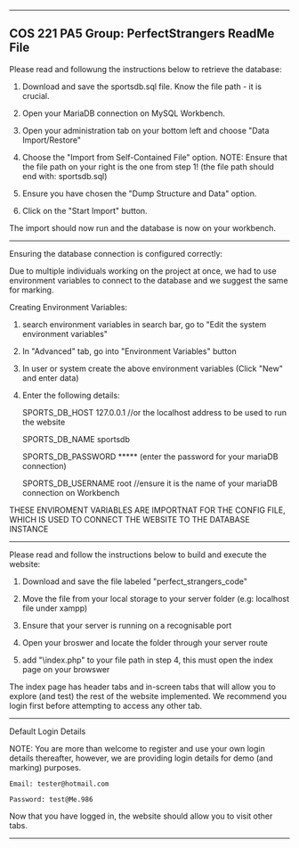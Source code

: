 --------------------------------------------------------------------------------------------
COS 221 PA5
Group: PerfectStrangers
ReadMe File
--------------------------------------------------------------------------------------------

Please read and followung the instructions below to retrieve the database:

1. Download and save the sportsdb.sql file. Know the file path - it is crucial.

2. Open your MariaDB connection on MySQL Workbench.

3. Open your administration tab on your bottom left and choose "Data Import/Restore"

4. Choose the "Import from Self-Contained File" option. NOTE: Ensure that the file path on your right is the one from step 1! (the file path should end with: sportsdb.sql)

5. Ensure you have chosen the "Dump Structure and Data" option.

6. Click on the "Start Import" button.

The import should now run and the database is now on your workbench.

********************************************************************************************
Ensuring the database connection is configured correctly:

Due to multiple individuals working on the project at once, we had to use environment variables to connect to the database and we suggest the same for marking. 

Creating Environment Variables:

1. search environment variables in search bar, go to "Edit the system environment variables"

2. In "Advanced" tab, go into "Environment Variables" button

3. In user or system create the above environment variables (Click "New" and enter data) 

4. Enter the following details:

	SPORTS_DB_HOST 		127.0.0.1 //or the localhost address to be used to run the website

	SPORTS_DB_NAME		sportsdb
	
	SPORTS_DB_PASSWORD	***** (enter the password for your mariaDB connection)

	SPORTS_DB_USERNAME	root //ensure it is the name of your mariaDB connection on Workbench


THESE  ENVIROMENT VARIABLES ARE IMPORTNAT FOR THE CONFIG FILE, WHICH IS USED TO CONNECT THE WEBSITE TO THE DATABASE INSTANCE

********************************************************************************************

Please read and follow the instructions below to build and execute the website:

1. Download and save the file labeled "perfect_strangers_code"

2. Move the file from your local storage to your server folder (e.g: localhost file under xampp)

3. Ensure that your server is running on a recognisable port

4. Open your broswer and locate the folder through your server route

5. add "\index.php" to your file path in step 4, this must open the index page on your browswer

The index page has header tabs and in-screen tabs that will allow you to explore (and test) the rest of the website implemented. We recommend you login first before attempting to access any other tab.

********************************************************************************************

Default Login Details

NOTE: You are more than welcome to register and use your own login details thereafter, however, we are providing login details for demo (and marking) purposes.

	Email: tester@hotmail.com

	Password: test@Me.986

Now that you have logged in, the website should allow you to visit other tabs.

********************************************************************************************